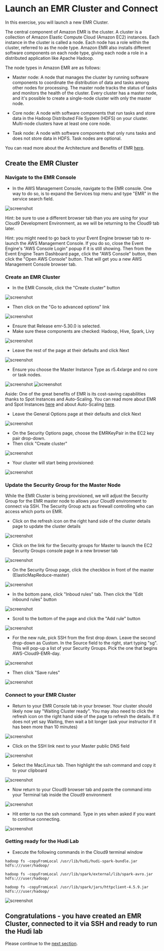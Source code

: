 # Launch an EMR Cluster and Connect

In this exercise, you will launch a new EMR Cluster.

The central component of Amazon EMR is the cluster. A cluster is a collection of Amazon Elastic Compute Cloud (Amazon EC2) instances. Each instance in the cluster is called a node. Each node has a role within the cluster, referred to as the node type. Amazon EMR also installs different software components on each node type, giving each node a role in a distributed application like Apache Hadoop.

The node types in Amazon EMR are as follows:

* Master node: A node that manages the cluster by running software components to coordinate the distribution of data and tasks among other nodes for processing. The master node tracks the status of tasks and monitors the health of the cluster. Every cluster has a master node, and it's possible to create a single-node cluster with only the master node.

* Core node: A node with software components that run tasks and store data in the Hadoop Distributed File System (HDFS) on your cluster. Multi-node clusters have at least one core node.

* Task node: A node with software components that only runs tasks and does not store data in HDFS. Task nodes are optional.

You can read more about the Architecture and Benefits of EMR [here](https://docs.aws.amazon.com/emr/latest/ManagementGuide/emr-overview.html).

## Create the EMR Cluster

### Navigate to the EMR Console

* In the AWS Management Console, navigate to the EMR console.  One way to do so, is to expand the Services top menu and type "EMR" in the service search field.

![screenshot](images/EMR1.png)

Hint: be sure to use a different browser tab than you are using for your Cloud9 Development Environment, as we will be returning to the Cloud9 tab later.

Hint: you might need to go back to your Event Engine browser tab to re-launch the AWS Management Console.  If you do so, close the Event Engine's "AWS Console Login" popup if it is still showing.  Then from the Event Engine Team Dashboard page, click the "AWS Console" button, then click the "Open AWS Console" button.  That will get you a new AWS Management Console browser tab.


### Create an EMR Cluster

* In the EMR Console, click the "Create cluster" button

![screenshot](images/EMR2.png)

* Then click on the "Go to advanced options" link

![screenshot](images/EMR3.png)

* Ensure that Release emr-5.30.0 is selected.
* Make sure these components are checked: Hadoop, Hive, Spark, Livy

![screenshot](images/EMR4.png)

* Leave the rest of the page at their defaults and click Next

![screenshot](images/EMR5.png)

* Ensure you choose the Master Instance Type as r5.4xlarge and no core or task nodes.

![screenshot](images/EMR6.png)
![screenshot](images/EMR7.png)

Aside: One of the great benefits of EMR is its cost-saving capabilities thanks to Spot Instances and Auto-Scaling.  You can read more about EMR and Spot Instances [here](https://docs.aws.amazon.com/emr/latest/ManagementGuide/emr-plan-instances-guidelines.html#emr-plan-spot-scenarios) and about Auto-Scaling [here](https://docs.aws.amazon.com/emr/latest/ManagementGuide/emr-scale-on-demand.html).


* Leave the General Options page at their defaults and click Next

![screenshot](images/EMR9.png)

* On the Security Options page, choose the EMRKeyPair in the EC2 key pair drop-down.
* Then click "Create cluster"

![screenshot](images/EMR10.png)

* Your cluster will start being provisioned:

![screenshot](images/EMR11.png)




### Update the Security Group for the Master Node

While the EMR Cluster is being provisioned, we will adjust the Security Group for the EMR master node to allows your Cloud9 environment to connect via SSH.  The Security Group acts as firewall controlling who can access which ports on EMR.

* Click on the refresh icon on the right hand side of the cluster details page to update the cluster details

![screenshot](images/EMR12.png)

* Click on the link for the Security groups for Master to launch the EC2 Security Groups console page in a new browser tab

![screenshot](images/EMR13.png)

* On the Security Group page, click the checkbox in front of the master (ElasticMapReduce-master)

![screenshot](images/EMR14.png)

* In the bottom pane, click "Inboud rules" tab.  Then click the "Edit inbound rules" button

![screenshot](images/EMR15.png)

* Scroll to the bottom of the page and click the "Add rule" button

![screenshot](images/EMR16.png)

* For the new rule, pick SSH from the first drop down.  Leave the second drop-down as Custom.  In the Source field to the right, start typing "sg".  This will pop-up a list of your Security Groups.  Pick the one that begins AWS-Cloud9-EMR-day.

![screenshot](images/EMR17.png)

* Then click "Save rules"

![screenshot](images/EMR18.png)

### Connect to your EMR Cluster

* Return to your EMR Console tab in your browser.  Your cluster should likely now say "Waiting Cluster ready".  You may also need to click the refresh icon on the right hand side of the page to refresh the details.  If it does not yet say Waiting, then wait a bit longer (ask your instructor if it has been more than 10 minutes)

![screenshot](images/EMR19.png)

* Click on the SSH link next to your Master public DNS field

![screenshot](images/EMR20.png)

* Select the Mac/Linux tab.  Then highlight the ssh command and copy it to your clipboard

![screenshot](images/EMR21.png)

* Now return to your Cloud9 browser tab and paste the command into your Terminal tab inside the Cloud9 environment

![screenshot](images/EMR22.png)

* Hit enter to run the ssh command.  Type in yes when asked if you want to continue connecting.


![screenshot](images/EMR23.png)

### Getting ready for the Hudi Lab

* Execute the following commands in the Cloud9 terminal window


```
hadoop fs -copyFromLocal /usr/lib/hudi/hudi-spark-bundle.jar hdfs:///user/hadoop/

hadoop fs -copyFromLocal /usr/lib/spark/external/lib/spark-avro.jar hdfs:///user/hadoop/

hadoop fs -copyFromLocal /usr/lib/spark/jars/httpclient-4.5.9.jar hdfs:///user/hadoop/

```
![screenshot](images/EMR24.png)

## Congratulations - you have created an EMR Cluster, connected to it via SSH and ready to run the Hudi lab
Please continue to the [next section](L2a-S3.md).

